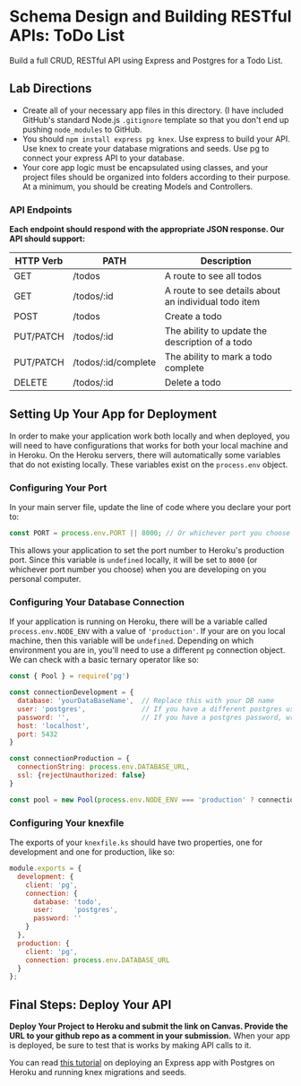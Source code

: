 # Schema Design and Building RESTful APIs: ToDo List

Build a full CRUD, RESTful API using Express and Postgres for a Todo List. 

## Lab Directions
* Create all of your necessary app files in this directory. (I have included GitHub's standard Node.js `.gitignore` template so that you don't end up pushing `node_modules` to GitHub. 
* You should `npm install express pg knex`. Use express to build your API. Use knex to create your database migrations and seeds. Use pg to connect your express API to your database.
* Your core app logic must be encapsulated using classes, and your project files should be organized into folders according to their purpose. At a minimum, you should be creating Models and Controllers.

### API Endpoints
**Each endpoint should respond with the appropriate JSON response. Our API should support:**

| HTTP Verb | PATH                | Description                                          |
|-----------|---------------------|------------------------------------------------------|
| GET       | /todos              | A route to see all todos                             |
| GET       | /todos/:id          | A route to see details about an individual todo item |
| POST      | /todos              | Create a todo                                        |
| PUT/PATCH | /todos/:id          | The ability to update the description of a todo      |
| PUT/PATCH | /todos/:id/complete | The ability to mark a todo complete                  |
| DELETE    | /todos/:id          | Delete a todo                                        |


## Setting Up Your App for Deployment

In order to make your application work both locally and when deployed, you will need to have configurations that works for both your local machine and in Heroku. On the Heroku servers, there will automatically some variables that do not existing locally. These variables exist on the `process.env` object. 

### Configuring Your Port

In your main server file, update the line of code where you declare your port to:
```js
const PORT = process.env.PORT || 8000; // Or whichever port you choose for your local server
```
This allows your application to set the port number to Heroku's production port. Since this variable is `undefined` locally, it will be set to `8000` (or whichever port number you choose) when you are developing on you personal computer. 

### Configuring Your Database Connection

If your application is running on Heroku, there will be a variable called `process.env.NODE_ENV` with a value of `'production'`. If your are on you local machine, then this variable will be `undefined`. Depending on which environment you are in, you'll need to use a different `pg` connection object. We can check with a basic ternary operator like so: 

```js
const { Pool } = require('pg')

const connectionDevelopment = {
  database: 'yourDataBaseName',  // Replace this with your DB name
  user: 'postgres',              // If you have a different postgres user, replace here
  password: '',                  // If you have a postgres password, write it here
  host: 'localhost',
  port: 5432
}

const connectionProduction = {
  connectionString: process.env.DATABASE_URL, 
  ssl: {rejectUnauthorized: false}
}

const pool = new Pool(process.env.NODE_ENV === 'production' ? connectionProduction : connectionDevelopment)
```

### Configuring Your knexfile

The exports of your `knexfile.ks` should have two properties, one for development and one for production, like so:

```js
module.exports = {
  development: {
    client: 'pg',
    connection: {
      database: 'todo',
      user:     'postgres',
      password: ''
    }
  },
  production: {
    client: 'pg',
    connection: process.env.DATABASE_URL
  }
};
```

## Final Steps: Deploy Your API

**Deploy Your Project to Heroku and submit the link on Canvas. Provide the URL to your github repo as a comment in your submission.** When your app is deployed, be sure to test that is works by making API calls to it.

You can read [this tutorial](https://github.com/The-Marcy-Lab-School/deploy-node-app-to-heroku/blob/main/README.md) on deploying an Express app with Postgres on Heroku and running knex migrations and seeds.
